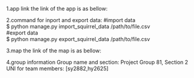 1.app link
the link of the app is as bellow:

2.command for inport and export data:
#import data  
$ python manage.py import_squirrel_data /path/to/file.csv  
#export data  
$ python manage.py export_squirrel_data /path/to/file.csv 

3.map 
the link of the map is as bellow:

4.group information
Group name and section: Project Group 81, Section 2
UNI for team members: [sy2882,hy2625]


